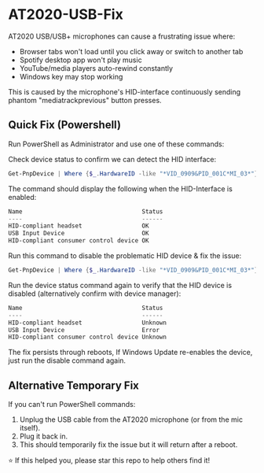 # AT2020-USB-Fix
AT2020 USB/USB+ microphones can cause a frustrating issue where:

* Browser tabs won't load until you click away or switch to another tab
* Spotify desktop app won't play music
* YouTube/media players auto-rewind constantly
* Windows key may stop working

This is caused by the microphone's HID-interface continuously sending phantom "mediatrackprevious" button presses.

## Quick Fix (Powershell)
Run PowerShell as Administrator and use one of these commands:

Check device status to confirm we can detect the HID interface:
```powershell
Get-PnpDevice | Where {$_.HardwareID -like "*VID_0909&PID_001C*MI_03*"} | Select Name, Status
```
The command should display the following when the HID-Interface is enabled:
```powershell
Name                                  Status
----                                  ------
HID-compliant headset                 OK
USB Input Device                      OK
HID-compliant consumer control device OK
```
Run this command to disable the problematic HID device & fix the issue:
```powershell
Get-PnpDevice | Where {$_.HardwareID -like "*VID_0909&PID_001C*MI_03*"} | Disable-PnpDevice -Confirm:$false -ErrorAction SilentlyContinue
```
Run the device status command again to verify that the HID device is disabled (alternatively confirm with device manager):
```powershell
Name                                  Status
----                                  ------
HID-compliant headset                 Unknown
USB Input Device                      Error
HID-compliant consumer control device Unknown
```
The fix persists through reboots, If Windows Update re-enables the device, just run the disable command again.

## Alternative Temporary Fix
If you can't run PowerShell commands:
1. Unplug the USB cable from the AT2020 microphone (or from the mic itself).
2. Plug it back in.
3. This should temporarily fix the issue but it will return after a reboot.

⭐ If this helped you, please star this repo to help others find it!
